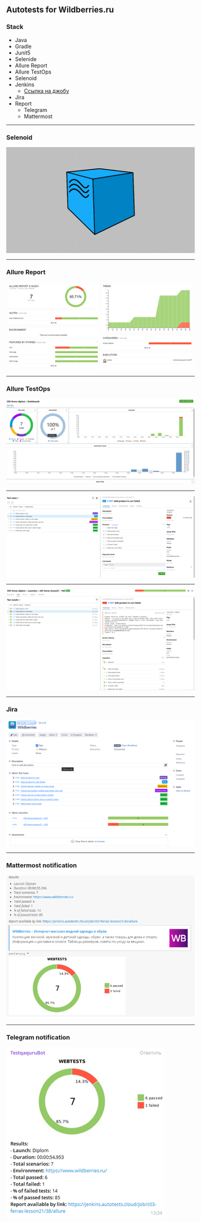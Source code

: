 ## Autotests for Wildberries.ru
### Stack
* Java 
* Gradle
* Junit5 
* Selenide 
* Allure Report
* Allure TestOps
* Selenoid
* Jenkins
    * [Ссылка на джобу](https://jenkins.autotests.cloud/job/c03-ferras-lesson21/)
* Jira
* Report
    * Telegram
    * Mattermost
___
### Selenoid
![selenoid screenshot](src/test/resources/images/selenoid.gif)
___
### Allure Report
![allure screenshot](src/test/resources/images/allure_1.png)
___
### Allure TestOps
![allure screenshot](src/test/resources/images/allure_testops1.png)
***
![allure screenshot](src/test/resources/images/allure_testops.png)
***
![allure screenshot](src/test/resources/images/allure_testops2.png)
___
### Jira
![allure screenshot](src/test/resources/images/Jira_1.png)
___
### Mattermost notification
![allure screenshot](src/test/resources/images/mattermost.png)
___
### Telegram notification
![allure screenshot](src/test/resources/images/telegram.png)
